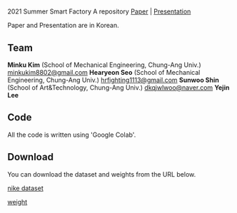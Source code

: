 # 
2021 Summer Smart Factory A repository
[Paper](https://drive.google.com/file/d/1aw1VnPOGthQUWqi9VcpJqfNs_-ZGd2i2/view?usp=sharing) | [Presentation](https://www.youtube.com/watch?v=spsEE3XdDmI)

Paper and Presentation are in Korean.

## Team

**Minku Kim** (School of Mechanical Engineering, Chung-Ang Univ.)
minkukim8802@gmail.com
**Hearyeon Seo** (School of Mechanical Engineering, Chung-Ang Univ.)
hrfighting1113@gmail.com
**Sunwoo Shin** (School of Art&Technology, Chung-Ang Univ.)
dkqjwlwoo@naver.com
**Yejin Lee**

## Code
All the code is written using 'Google Colab'.

## Download

You can download the dataset and weights from the URL below.

[nike dataset](https://drive.google.com/file/d/1fALbbxE9ahd_04zfzHDkX_IJAYJWJgVb/view?usp=sharing)

[weight](https://drive.google.com/file/d/1c8Ek69B6JGhua5cNDyHShpWra4CXtA41/view?usp=sharing)
